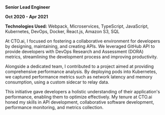 **Senior Lead Engineer**

**Oct 2020 - Apr 2021**

**Technologies Used:** Webpack, Microservices, TypeScript, JavaScript, Kubernetes, DevOps, Docker, React.js, Amazon S3, SQL

At CTO.ai, I focused on fostering a collaborative environment for developers by designing, maintaining, and creating APIs. We leveraged GitHub API to provide developers with DevOps Research and Assessment (DORA) metrics, streamlining the development process and improving productivity.

Alongside a dedicated team, I contributed to a project aimed at providing comprehensive performance analysis. By deploying pods into Kubernetes, we captured performance metrics such as network latency and memory consumption, using a custom sidecar to relay data.

This initiative gave developers a holistic understanding of their application's performance, enabling them to optimize effectively. My tenure at CTO.ai honed my skills in API development, collaborative software development, performance monitoring, and metrics collection.
